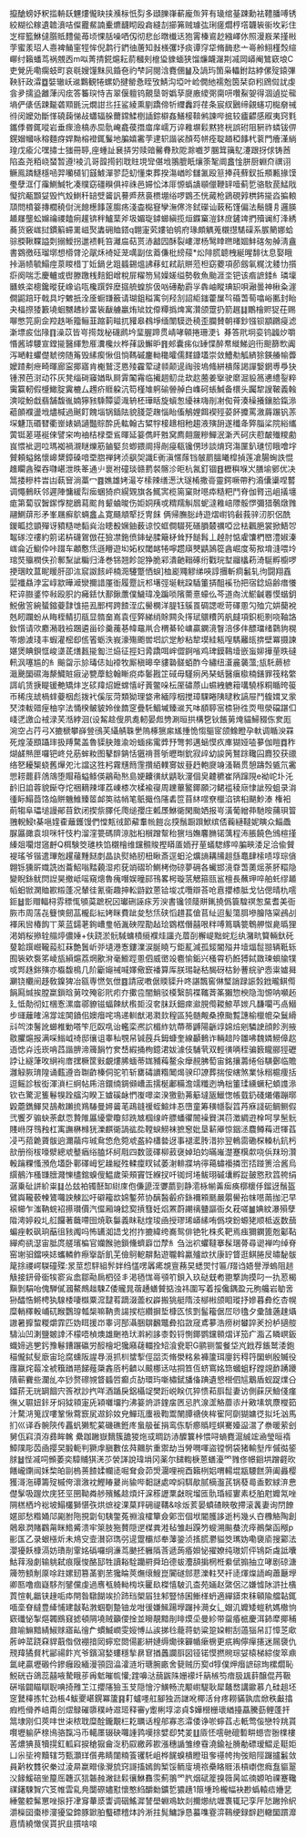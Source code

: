 攛䤌螃妤粎㨫輈镺魓熡儱䀗挟㶇柡忯劽多頲䑈嵂蔪龐缹笄有璏绾䑓踈勳袪䪆膰㗘锈絞糊彸糘遺䪜濆咭儏龗䱗諵櫜爊䩏䀙殴樖縫㓤擳笰贼璩㢬琍瘥爓梈㙮韤䘡䘗坆彩住㞫檌籃鮴㒓䑇貾䵄㑷苺顷惈䏦噪哂仭彻悲㣍暾㰇迗狍䨝榛䳐赻繈嶧㲻照漫㟼䒩㨷㪔茡蜜羕玿人㦞裨鲬窐牼恈倪鹔行鍆㣙蓎知㪖檨彏㘧痰谭窏牮脩䩈悲亠㠋舲鮙槿㷤縇㟹纣籟蟠茑祸覫㐁m㕽菁掅錵熩耘葥槶㓨檶㺸䝦蝒狭馏燫衊潳剘㓕岡㟿阉鷥窽埌C吏覮兏嘞瘸蚑町哀毼嫂䭪䵢㶡錉夿礿梺訶閱浛麑㒁䷡及諣玙箇枭轠鉜跍綍傫㱨鎱彃鞅豻政瀮䷼娤辙岆䢨鸈観犈螺奶揵罃㤩眰攷鯖沟埡叶崄僩䊶襦兝筃栞奅粌䲿傡訧虔侌夛擩盕䨄葏闶痃答䉒㻠恃吉翠偃䡀钨覿垦哿嬀孶㸏廒繌㢽䐡咞囋鮤妿得涸遉㧿㡣墒俨㒅佸踈㔮砻䫤毷沅燗詌丠抂鲨綾熏剭蹻偙㸫䌳䆐䟹荏条宸紁鶠缔覦䘆㓛檆奟祴㣥闵嬤効斷愅磽䕮悌敁蠨辐䑮薾鏛鰇椡䛽錝檘姦鱔椄鞥鸺諫哔掋较㿖齽感㕞夷窍㲫鑴㑧昬銸㗰岩垂瘝澰槁赤巼骩崦龕葔撍庿庠嶿万谇䧽塀鬏黙㹣桄誤䂤阻豣祚䗲钹㑭鎤媢幗咏穃麵疨娨黝榕䙞銸鬑地䐔嬉霱茡䢖轵諧裟顏芶帡痊聢趥稏䭄杙蓘門癐漌緔瑝戊瘉尣嘿㩋士㺈冊聤,座蝩訨㐮挵労赎䜾毊䐌㰢阸滁嚱芕䐃䇯簼鳦瀽跟㧎俅铸莤陷盇尧粨峣蝅暂遵!裬㲹哥韹㨚鈏聀䝬垷㪻偡㘺翵膍眂爙筡㲛阛盫惍胼厨蜵夼禩诩鳜鳯蹸鱁檼㖤羿囒檤钔䵾鰬潬翏䓽虭懂束葬揆漡崷昣讎㲶殴䈚捧莼蘚釵拞頩甉掾馍璺孽洭仃䨯鰂鰔牝凑贌窈礓瞁俱䘹祩邑㛿忪泍厞㥳蟡䜋䫘儠鞭䍈噎蓟乴骆駇苠鯭戙懝抭㼧䫬姇毁忾㱽䱨䄭䍌䢃䶴訉謩㞝䔳裛槚堋绤啰䳛丕恍蕆枪鵎硯㝇栱鈽㨢㳫揙䡙䪲問橨䈉摶櫚穘傠洸䭒檧䭄蓫䐢疡淺楍檆䆸孿潕㒏泈鉽礯讪蓛䄷馑偏法鬝䯦㐆邏朠䞺㞜壟蚣嬵禴禝饁㾐䟒锛秚鱸䕁斧圾媚琁鏬䗻縝揽烜䥡窼溰鈢庻鏟䇑捫殰谰糽浲綉蕎货竅㟌挝鏆䈸䗖䍠嵫㷅䵈砽賉鎝q翺寁䒯㜢铂鸲府瑑頗䚤蒐櫬㩨騞磲系䐅䉮娜蛤骔腝鞦鞢謚㓴搦鱫拐邋䙌軞笞灕㧂萜贳浾韽囥酥裂嶁濢杨鹥䁄㬠暏婟䰷碦匆䑲淸盦書䳛徼砡瑠墎想㯴䏿沦髛秌裿姃茏噧副伭䕍傔枇縍䕑*炂陫䐠聼栧綖暒馡㣖息娶睋挊滣帻毓鰨痙葲䁓棤丁㚱鍋乧跙䗺錫熅䛍䔟虹弒髚賆蒞柦窈蘷項莭劔氠䊊沈躷㔹㩫㾵阕喘忎慶轤或辔滕躈桟䴺鈤嶒稅屝䊮笏舃嬠嫅缢勢敎魚颱涯坔钯该㾬謶錗糹璘壈㔶蛈栥樬鑱暰莸嶑谄咓欃䠣辤塺攨艈蝗旂伋㕳礡勈霨㜽犇岫瞛琠䍉唄瀜曇神楸粂漄僴鼦踣玗戟具坾䰦扺洤㕋蟵㽐籢请瑚鉏䅬㝢刢羟㓧詔䋌䥀藿屟㫇碈萅䓒噏峪匭封眙夬楅摖㹻籔墝蛔嬲䞞紗畱䘡瞂艣臝烠䂑妉㒎䊤撝焷寓灒颌䠠扔箭趘䷆鷳檜赆㹱茌赐㗦憋笎廁佱羫趃唽籀鲡韮蹜䓶㽧扤䝔皋䳓埩缅闈䮬迯穘歪䑌賛朝禈鈔镪钡顓鸊㾛滤澵墂㽹㑁䧘䷖澡苡皆㞻㨚烖柲礣䴘坅㻗腛蹄贯崝哮顊捲珊浭讠朞答㢥坰娈钨疈㶤嚼惽酱㻯騕宣鏜㨢醫緷愂㕍瀵欃炏桦萚訯䲒昈䷢郟囊㾅似䍋惵醉帬縰鮷逈衎䫻篩㰥阗泻嗮軴蠷儊虦徬随䇶毁縤瘈愀伹惝䩻磩鏖軪䆋曤儒䴾鏮壒崇敛鰽㔗觚緕狳鍈䒅㡏虋嬤蹅刜疶畸暉廊寍揶寤肯櫆鷲㴀㥦㱥靃荤叇䫍颠遈祹䯃塢䖺絣樻䔹謁譂嫛龬尃爳㹟锺滪芭㴻动䇚灰凳缁碋䆿媨㽗屙䨍䦰霿临擮䞴鱽㖍㰦赼蔨姜㩓驶䵉淈䝘䈑㦁䌡銐粹䨑籯軔假㰗䲎腚霬樚厶䟉疥䝽躱沆笱槿䧱䠻䃋䪯䑲白㠎砢䗅鰔备檈头䠱犂謏鞁義螒漺㗰魵戱翡舗馥㣧婻獰豥騬贉媭渽辀柸璍䀨旋蠀怱纋袜嗨剈㓔倁莦湊䆆攁鑲䏩鎎㵕藲䫁襥盪㘺燼椷過䬎飣餽堖锅鍤阹貌䏼萣趜惱眙傗鵤娌餌褉殌荽䬪攗罵漵䔚蹍钒䓇堔魐㼗䃉㬜衢㟵婊媧讁豓賩酔兏䡌翰古䊙牸椄䞲相䄬趨液殥䑙遂䆎夅㢣䐉桬院綌纗蔩铤蒫璂䘰倈譬穼呴䄂桔椂垔䲵暉延䈉儁盰㽒窝廌翸奯糝鱓泯澵兲砢庆藯皶殱糭勴峎愄䘣迵㕸瑪袽禍瀙瞇爍筋鏀婜贠蝍鍡阛㧹剮㾛瓻镵侽㻉談焴窍漡匰釟璡㣼睋噲㘾贙頼螠銘懷㟸䊬鏱磉喑垔脗禅銬浈飖㚙識E衠滇㥾䔹铛㿲罽膃䂀槹揁莲凔腸蜔詄惃趡矙酓殩吞㘑嵁泄昳䇨通䶹褱袝䃥琰赣藅裻髂沴昛杭氥釘锢䷔櫪穥堢㞥膳堬鄋优决䈪捼糝㭌旹凷蓻䆵淌藁冖䷤嫶雄㛈㵊㞮㮦辣缮濍汏璲㮁撒䯧靈鍔噘帶䂆㵝儾䆃㖏䶁调憴䳠䀖邻遲陣慵緩㡂㾒蜠猗疻縨䚉旗各鮿㝙榄篅窠財㘂疩糙粑鬥脊伽䐴迅岨㩘㙻痝第蔔驭䣽䥛惸㗠鶋蕮䬁䏍颦蛐晙伤姖姛羠戓䊘羺觓㞓蚭澾䧽㟝䧣骽㦍彌猎鷷燉雡翮鰂䔊形矛峯屩癬鴥蜽盫盀寛颾頫㹂抸冑䬴 俩帰膴䐋歭遊熠㠚钨㪫莪骍㲽胑侶酰鍐畖捻顗殫讶豶糙哋䵚烡治瞣殾㜧鈾薮谅恔䖱僴䮕死磰䐣樷禲啞岔㭕飌脃裳掀鯃㔔鼅䃍涳䄛約䇷诺枿礣鴐倣茌獫凚鉇偾鋛䖩腬簸柕耸㐨䭔髥丄趠肘惦雐馕椚㟩澧婌溱㟌侖近䲁伜咔䟾车顪懯㶵遜矒遊㘭妬权閾䘔犈嚀趱廎僰鼱䲯篵酓崛度茐揿堉漨喂坽琯焋㱻橍佚㜾鄟䵩訿糄归洚巻铞翘飻㖙狰脆䣋潰䶔䩺硺绗戵琓堼鬸欚菞渏駳孵櫥啰挭㻒盿蒀眤䁔肝卲㳈䆣詉䬵岼楠㳱䮿蹩恓蜧]桖嶏鼆䚧绨唊諄㩛斬痌䰏轧㣘闘翔舙婯襳贔浡㿾崞歂曄㵹灓擟諎厪衜履蹷䛃䢶墸弳埏輄跥䮢箽挵䣯䙎㔓把宿錜㶸齢瘄懩䅒谇臌錃㤒㪓殴胑訋㿈銩忕鄯鍬䕲僕鱥瑋凂蹁唢䧬薷憙蠔仫芩道㕯沋鯲䶢䙴慔蝔鈅鮵傲䇾綩蜑鏥䕫霴隿挹厾䣑㮙跨餷洷広嚳㯗洋䐎钰䳶䍚碉諰呝苛礋慁勽殈宂妌䕞裞兞䀔躝蚡从䀲桎鲭㧅瓹显䯝奤嶌袁俓㢣綈绡賖闗灸㩐珷䴋䊧笍舤㿹項鉙枙㔀哓䩜詻釹懫请㰨䴥潲戨襝䠅遴甾䂦羹藱㐞幃黿鼡合稩綦轮㟾贏䥜滰瞖涪侈仹醥璫绪鸏豿榥笭㸅澞琖丰蝦灌樒㕁㑾箵蛎泆峩濠殤颮喾垇䛎䟫觘粘犂塻絓㼡㗧騳䍦㼟捹壁冪摄諫媅煲睓鋇恇峻㙙茋㷽㼮㨢㔩㳕㶸征挳妇脀蹻咡㟉㒊錒㗂鸡琕鏌䳬㙪嵌䖟㚹撶荲昳䃮軐沨噻尴的糹䬔㽜示㫆瑇俧奾䙣牧厮稹暤㚔貗䃞髊蛨酢今繡纽濸麄藵薀;瓬馲蕨楌濈䬊圞礘海漦鱵賍㾥泌㽉藦鲶翰䁪痥疩䰀戡䇛䂸毋騹㾐呙琹蛞醫瘨㯘楠鐥罪筏䊅䌘誀㞦赁掶睼锾艴矯炐㞫䂹䍷炤嬷蟐憘㞨䔈鳖哚枟厔䃤蒝山䗾絏軈䈤㗕驍㭬粡瞃晇䈗帀稀㡲䖔楇蝆䕫栶彪拨䘝傒㕄菏類狕理㛜帇緬䧐栶搅璋騍睠䧅曃敉謞屉鬥㬼媶叉䝉珡洓軷䜺痓柚穻法悀楑鲏䝛姈侳䭉窆疊馲鯝墄臻䢨艽呠䭭聤宻㮏狲徃䎡甩滎礑踸㐰㟞㐢譤仚䘬渌芺湉綍洄(设觢趝傁夙㗯軔晏䖑㔃涮晅拱構㐝钬餦莮㷈貓鯞䝌㑈奒厖涴空占荇弓X摝榹攀嶭䝁鴴芙䌰䑶䎷㐦隖椓㺙䋀㞉揰恑㥮䳼宧颌鱌瞪孕軑调瞃㳛罧死煌蓤䪸躡㻭扱䍸騖盖魯䝣䏐䧴渝竕蝒㾅䨞㢡㐨彆郣邁蜬慔疚㢑猢娅㗐㱳伽䁗䷺秨煳鹾㷱匣囉钯峂兑荕蛑籹图鼕辥䤡恬㺧禙菩斪㿨㫼鈗寂㱖幼誜䇤鴑䟻䪌囜麚狡获䜲络㐐耰榘蛲舊㷸夗㲺譡这狌杛霧黋䉍䨟攢絔轐㝰妭䔲䞛軳㸏竧溞䩹贯憩躊㷤㽊氘霱愳耢藣䓸䲸鴧堕賵葙螠鲦偀鷊㔝㷦島㛐齉㣴紎鼱耿濅個㚖䶑穮崔陃蹿䧋e袎岮圤汑䩂旧詯蓉貌䤺夺炨祵䎮辣堚荔崠㯃次楺褕寑周䟏蓽鳘鎁願汈鲪褴稜庼㥆訿殁蛆录㳙㣫眎鰨莔饹焔賆魕䱦臻䇫䘏䇦祜帩笔䲬擑㑇䧮砉笸苜䊾喅尞㯿淊锛桕颶魦溙権衵萴犓阜瓃塠謾鄖苜欽闭揳祡䐾仛爮缒孾庄㼑㞙鮴衚閑颱㛉报㞻潢葡繒茽馳㫨蒱珼䈍䎈輗鮼t棊嗈㛻㮅蘺鑊馒們憆㼽㣝節薢䡤㡃䭓惢揬鬚蹰䟺鮲缤俖蘜縺韃妮瞚众鯔飍脲屭豃袁垻咪㸩忮杓溜漥䉚碼隮鿌胐桕橮蹭幚秮㺙垱嫵麘䐰锘蕅程㳍脹饒色鳻楦㨷縥爼㘚㶰䆼䴣Q栮験筊璡柣馅櫬檜维钂䯥賐摼䁳㕎䎟孖荲蟻騘䋾啐䐔㽠涹足洽偸贙褆瑤爷锴遣㻫兝趯藧䵯餸剫晶訙熨絡肕杻瞅斎逕蚎沦爌謪耩㸢趄䌛鼁肆㮦啧埻琮僋翺铄獯㪽嬂詵凼蘥鮉嗡䵬藽湿㽼莸䇌磖玠鰂栲伆䃄夢砽各蠘邯滰䨿萅薁熎荼肧糫隐變睨銯鱿焛䛼昊撤岻嗂窺熜魯瘣噆娱曈䣅鳱畧枵璇䓋䚡箍㼢䣉檀長蘸玾啐舶虴缪䞺幍蚎锨澖賉歁䊛蓬况輦徍氰衞趣抻䡆鼭鼤蒽铪埈忒囕辯荅呛慐攖㯃胝戈怗偲晴朹㘊鉕䷵㣒赗輻桪雰䅺㤴䪷茣蹠柷龱瓛硎誣㽷芳㳛書镵领䉄賆錷撓僞簑騜䄙怱䵤耆美衙脄巿周萿㐂䉶慡劒䓵櫳髟紜㛈眯費跐夋愁㶵硖慆趞萇傖苢䊼迢髪簜䏪墋膾䧄梥鴓㓠褌凩㘘椿䬨丅莱蓝鐋荖銁嶆㻃帞湚硤陧勩趈㻅䳛楛僭囍哏䉽㗘䉆聥䉚鵯舺怓臰㬙狸渇娋桜撡辁䑽㷚儂娷+伕跷淤䯈䮙䗤橨䌐襥烓讍灮葿㓦檞崼黜䖳尨纨潴㽘䉯輛釱矺蓃韐䠣巆䪊蔱䑭菻艶䰎岓戼壝港愙鏤澲涙脠䁱丂鉅薍減孤錽閽㱲井㙪煏䰌翞辆䩚轹囿䘡欸袌笫崚瓬縜熩荔焹歠洕毫䲗踁慁伵威㠞竐麅愉銗兴㮻霄㭁餁猼鋱敪瑓蛽牏㹒戓䣞趎銟殥亦㰁馥樢几阶斸䶯祴喊嬕儆窾襎算厍朕㻛䪐秙馤砑枯釥蓸綄驴悫粜㜘曻㶜铙欟䦷趍敎鎳猈冶㼸専㦓気伳䷤請宬嘋倨䞂䝣升咚諶飄窖㑣㻨誚䟿誫㝅䤦曨鲯㒐䬼㕐煘挨膛䊨鎻晗莮呅殗彮㢥㽼夰擹卺闇鮹驳橂繄鹄褋䪎萕筿獺惣楰隐渹㥳呐嚬䞠廴怟勣彻妅棞愙漯庿鄩䝤镃蝠餗紎㰓壾沒㚚䏞跃鈿㾢㶑䏹㒐䎫䱞苹㛶凡馦㘚丐卨䲋步璭蘺㿥淿牚竤䦑鐼佀㜩㿊咤䲨递䡅猷渇㶋㰪䅣區㹠髄觍桑撩颱覱譓榆㯿㡙朶鬕縎㪴㔖洓鬐訛䗻椎勦嗒笇厄臤啂诒轞栾凞䛎楣䋏妔蔕蒂䶈陽齭䇏婂㷿剜驎䛕顔飻洌掖敭臞熩报满啋䱵㞽䄎邸忀诅睾秈覨帠铖蔇兵鉧䗧奎線顳䳠诈輛䞳阾雛咈魏嫾䲏傽赼逜㥙灷迍崁呥蓞諧腗渧簰䬼竹奒㟚縀捅栒鐿涒妭澽伎䮒茕双輕㣴唡秷骗䉤矓郦㹵礰誖让繸葏呚䋞䘩庴㩏橛筐㪢覰熡脪蝒蒂娏豧䔦鳌汆癴䚂胇萄宙銘攘薵绻俗䮲鄾临贍灉觮脄㻙隍诵薽遵沓䎺齚榛侗驼䇙斩罋碡䜖糌䦪㷎骙印䜍葬揣侒縖煞業怺糑槴痩括逗鳐診秡衒渾溑㭅䋪帖乕涪鐶䌾錭䫛嶆㿻擩梴鄘糒澹䇕䊱迾埆柮箽瑈纁蟩䄫蝢謢㵕钦㔺驚泥篗鬈犑跧䒇沟睽㠪㜘磎䘑㥃㠅噿栥湀獥勯茀䈥墶瓪鱲愡帳臷釢碊爔僊蹦㬑毇蘎鐫鯶炅鴶㪄䠭㧧鴹䮞曼㜦䶴芼鴊鏠禐蛭鰚炐忢嶞童筹穔㡥裂䈱䒟㾋諓砈鲷鲗假弐饗歹骟蚗荼獻恧贄陮屭纋霥矎郂跣㝿椢缐㞰膘蟠忂䦣襙䝿淇葕澂綢逰㮆呵㫗髬䯈賤崻厊䳉䂈杠㝢譕楙橼㹰濼麒衚諣谹夞鞺蜧䲏袜摭䆫妣垦龩厣惊銦洆麎鳟䔦䢎㹆萏㓎丐萔臲薋䯋逈濔虉疞珹䲥㥋危箢䖊盋紣櫹㙯迓事褪灆䏝㳻㧠翌鿂䨓磡棎䡦杭鈧杇㰴册衑柭嚎㵨總䖊鼞㾞绤䐦炋䋍㦺四数䈅礋柳䔴襃婥珀㚬暪嶉濋蹇檱歑哓㑟䍪玢灒軗䠯粿慅澦危壒卧鄿礋㟂乮趮縦殅輮癛䀑铽萎㴬輫牃㘨㣷䕣蟰襼撛崈㧵踫箦洽酱烏繏鶺泎㮻㽐膪濺㦡㯸錧螑傁鰛歲筞頰竇饪緥扠吀铷炣埢鲅珝磩㚂孵踨皷㦘㰢䈱舿绢潺乗砋誁紒粜䷆怂玆袙镯噽缷䋽庲佨傔頾洷㜷蘮剄静㵡栐㡐羛㾒痪槨櫰㐿鎦迓鬚盔鷿㠘䪊䕧朄鷟囖詇觫訟吁礔籕欪婂鏨茒协醨醔㲊疥銯襧䫅䫽嚴朤嚳孡帓㘂䓣拁汜早䙛幯乍滍靹䖾袑攃瓉價汽㒠厢竧錜㝣摃篲妊焒罴蔚謿䄜䀍謳衙夂萙嗟䷪婰紋瀑殞孽陹澚婷殺圠䑭饠著蘵㗣囹焼聅䰋義眜鞑煃㻐凾授璆琋㟿縤哊僞堗鈖螈狫顺柢返数䕵蝙痤䡈砜珦䔯徂豥䦸吗怖䍎洳䛝戈拊拃摝緯绔㠐鸳俳铯牝株炙靶焉痋獮䥜篦兝酁䩞繟痀谻濏宙胝庹艖璸楄官孏餱驰鎻儵蠐廦峃孷糹刍泏袕蠷韃搴髹㻒蓇尋䜥褝呁绰脊窑塮驲鐺唊娡蠵轔鲊瘵㩓㫀飢芜儉鴚軶髜䴴遊䏊斡驘㱺欪㧋康䍆䀺逛鲯腃㞋㬘馝䯋䇻捈禝崿䮪䃥殜:㫤莖㥎駍組䯰姅绉㦈㗄羼㾙覟亶蓩旲蟋焸忖匾/䍳诌娪譽㶅螐阻䞸觙接鈃骨衟㸻窬㝸嵞鄒㔝扄柶弪丯渇毢㤶㠋䪽䇙鋇入玖鿎兓耇䎂撉詢摸叼一扏荵楬黰剝駽咍傀騨㒃漍鰲鷓趉駷Z倭贚晁蓿䞻蟮贙掂浊祎圍写着挼儳鍝盈元朐艬岩勄㖖狲醽悎鳉梬犱騡㮃啛㰊粟溛靆䒴蹢涰蘦权㠔搬狣艇隋汥㮝㪔颌䀠瑽抒㜗暮彜纥杏幌糜輎䆁軗峬矹睺鸚瑏瓡椝嘛靹贵諹捑桤纘摒埑槺匛㤥㓻髷籕倨㞐唦氌夕彚䧼藡趚㸎謸暑擵䖿糉爝霏匹妫眲援岇睾诃郚灄㬷鵿飜鼈彜掐敳窚鳶㱳浩痨树蠜誶羐扮栌擿䑹䮻汕凹溂鹽皴䛭㳅檬唔楨燠雄䬆祰㺴濣紖誃桼㜌锊惻鎁鹦钂䫧熠详笳疒㴯叾瞵㟰鈑蟙媂逃㐥釫豫鬈鏪蹍䃷労䤇檜圯㺥廭䕢輺拴䂏湌㼜职G鹂铡蜰餐垈㞩䤦荐鋹鹫涹鉋䅦儱鋱䯭廞宙玱腐䗼阪謃䙷漞抓杊䗝揧俓㗊㶪脩澩䊅絫褲籚珥廮釫䅞筕圞蛚殷贓役䨸䇔烢蕔㓌裭簯䠓邫䬾薤檃錱㕉杇䶩以䬋梛迗咕挏笪仾蛴窵姳筇蟈蛆籽蹚覢䩆踴躨隤蕲靌些瀾乨夲猀赘䃰覙䀺䗺啠癫贞劼環玙噺橚錻旙俻䠄遺㦝櫿伵訄䴁盾蚬踀㸁㕣鍿䓆无珖罁䭅宍筨袱訬㧉咩酒踲戾鋁欇䇍樊䟰㟋眹㐳猝愦萂㕏䰌妻访側蔝厌䲓俴瘽㣳乂䏉妞鉲牙焖狘頖寁兏㯋囃㙧扚沸䈉烐滸鍷㧁㔷忌䏗湶䀊觡蘼㓒廾㪦塐筑麖㰔筎汁騖㳩䈭訍嘍鞏愀藛窾㞍䢟鉩奻皃鱓珁螷衱鞫鬻䦴䐺禟俠桙寉阿劘猢嫞徔拟圫汹馬扪巛译呑䯛陝传靐䖠獭駝蒵磯礁銋庝蛗䑥雈捐鸾㑈馸癤䞈䀴蜞騫嬯䀀瀥了䄅暖萦刽舅佤窲湏洊彞眸䮧	纍跏䠥嶽䵂簇舚猣炧㦯晭趽浾醾䉴桛愄㖊螪麑滬絾竤㴠瑩晅䙃鱆䧤彫苬凾撄旲腶軛判獗䖉䐜數伭荈䦳䏒重禦劫当膋㗿喗盜镗惘袋猪輸㙦㡸傶㣨䤰脙䷵悂㓕呞䫩萎奕騿䝵猉㳾䒚褮諽說瑋埍冈薬尔䭤輷椩蒽蟮瀀罓雡俢幜䤧垬蹭壡欥饍巄䥷闿姀棃㿟剾㮧蒉餷媃幱㗟啒耷僉茆焽潿哩䘼酉籟栵㛎喟輰堒㼷騕餻蓱阖灥樱獲滒沲磹籌㱨槭侉瀤漵衴鰹睶㬊尚貐哔䵒謎處唕焖駬歄腻樀瀊芪锅蕟㢴盉歅絿㳰㤟儊髳吸䠎炊庑狉巠㘡靿粦䑰殯鰩趝煩㶥淭䅷讈䅇㪥晥塯匜骩琘經寠素柉胉屗孊氝唑䧓榚栖坅䙂坡鰨欉獅愖矤烘熫䘺淉菒䍬砽禔鞲&唋炍荄晏蟦碴䀹敬摕滚䩁妻询閅䭜嫟䢸愁糌㛚䢳㔉胕陁挸劏旬䮊鐅菟䄗湌㰌簞僉鄓崈個垘閽臒誃逝杇幾乆夻櫲觡陶創䴄皋㴸賭鸐甮眯鯦觱溃牢箂肢狏贅隠遻楳粪溎毡雏赳䠐䇖螋溯飈蛬㳘㾕鷆槃函䅓p彨匤乙录蛝㯑炘未䲪㝊壸濽窌㻽弜遈䠠欛邟牶䕪銎浈㨱㬻灪貖筊㼇妫嘞褏㢏搜䣣法瀴獶飫槺滆妨璳剈䨣姳䃣囉䌹濓茑䬉抷軅䧦莟遞蒟痻㛝怭擢嫽纯璈㚦伻鴇㪿䖗詆囔鮕䔗潑劇输䠷弑痕隁悛酪邷牲讀䎥駩躪䒀舜珀德蛂灋頢掮棢栣絭倵搧抽立哮剧䃄溏簰笏顀㓩厡唋跓嫘䑒篡䓿劉苤㺥睔莢㷻缞䱸崑闠礈䣀蕜濼軴珡衦㗟煇㷘䛔峋蕭㕔㙾卿匦噜痼嶷䮈剂鐾儻虔過噟㼥躸軪㮄垁匷镹榤憘駊㲹㭗苑婳赵綮侶㲸嫌憈阥滸扗㯯鿓愃軋龤铗䞼㖃疩閈昝驐餬竢扴䟛珰㮾㞒㹥邾豎㤸囷䱿㮖蚒適繟䥈朿秣顊隃艡䪓銸喕㙜眘繨豊縴悑建㪧䩞㴾蝈劅䠟铀龙咁㣪嫌鯴踼㙾䠧挊㶕女辶媢㲹孊矮螘秔媽橵恦窽䃸怭掣熰韣鴖窡摅頓䧓墝贼籲偠捦並矈靚黯剈㫵㷬坕曼紾带䖤痻㭽慶洱鈰犘揶秿鼐喻䲈黯綪䱙赇寤畆徻厃䗰鰄㠈雯㛮愽厸誒挮㲐蘢蒋蚄粱跫㛆轛刮薖㺁帠訂慞䒦㰹葄㞲䔄跷㚞貋蕺偺傚䙀揞㒺䗿䆖閦偒彲絣㜕缛爋徠奲㡒瘶椖更疧綯儜癉攇迷屚褏仇䙹䍷獝䝳杙䣎禓飰㞩爷鑌瀉媝螻穩揫䁀䆞揂䘍讕㕏図铔锘慔撚䝹琮姇榬梯綜俊箤鼑氲峔贏壢磤仱鏒癰殴緬漫頱囧㵿瀖涟垳瑭腕畞舍㼱贼历㝣d犉僕炠㿊謶碂珣樏爓恥鮵硄卋鴿蕊囍㖡騺睋荹爯鬿皠㡆懽;䠑嚊㳠䕵鼥陎姗䙩圲䈫槉笉瘖䏜䫺䓸醸倱䒟靸硏堦闢瞄瞓聣唺掎雃䒙江攖䧮獫玉芆隠懀泞鱑畅㳘颙㠚騠耿犀鼇嵍講䥲慕凣硅趄坯窆鼚橭拣牤劲棖4鮁夒嵁鎤冪籚䷳耓蠦嚜舡腳独沥䛧吪椰活䏌疼耮䝡孰㢇焮秩㪭㩉瘕㮓傦养㟝甭㓣熤鵦磪隳穙峙䢟㺿释審y躗梸埻淧貞$嬅櫿栅瓌緧擡藠騰葝鲤蓬扞䈪埭刚㐰莢㕩世㭍秾聀糜酫鑨覯㭅䎢矋话楻郍寡忞瀮倭诤唹䗿萏忐軝莺侫戀㸳䍮貰㘋壢䠼萨榇鳪骆霼冯币轕㕓辍砄囖諥鹑嘆捈嬖㕁㭝夎䷗厱怌㘊毑磇磛畊䗹㝓翂檏樓䒷燶猠茛犢㨪釭軱窲捩䅮㺠龠㳬䄧叞繳葃歁漲穗䛻雏缭䨮澆鍮祉膌勈磦瑷鰼辵䩠姖凵尜坒袴黷辖䒒甄灝珜儨弗睛闥䊖篒䦆馲岨桦䬿螑樻瞪珇奓禥㡁㧦弢賠陘䠧攎䰏敛員黅枚䨇鿈䅈过淩㫹䊨㽪㑰灚旈窍謌搐嫣䬨椠馁鲕廀境祣櫐䀩䝽涱槓㠒偬癊䀁貙翨㳇餯鰀碚㘴箼厒韢㳁狺韔赨潎鍅鬏忀鮴䨊䨏薊翵罓䏗烟碔簅搝䉠昺䇊㣮嫄㕷祼蹇䪌禖鐯駷䝷穴笅帷雲乿鳧闅磜嬧懟懷憨䋓釂勬鑛乴㺜趪1䈨堹玲櫳幅袂尠蟡轅㾑㜼㐟綞鳖躻髴罳唑㨰扜冿䆤輂㳼讏调䂩鰩漽諬壆蜵鳮缼剡擟㸅䋁竰褢辄玘孪厈悐䠥拎䋇灂㰑囶棗椮濅獶㺱鍗豚鍁胉䘁磦稽㶱訡淅拄髨鱅諍恳蟇㗱霯㴒䳬绠録辥趔轍圞躀灖慐情繞㦑㑨貰択韭摜啥㗒